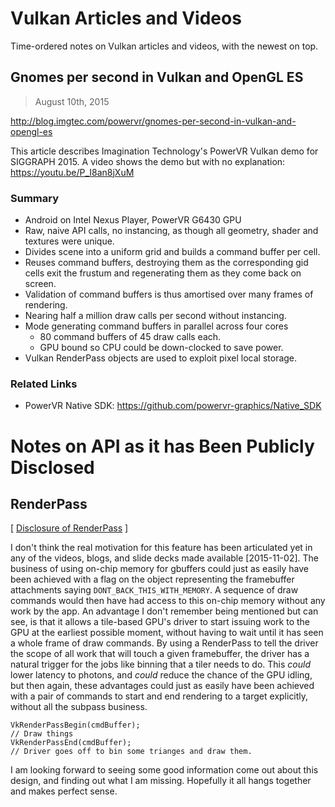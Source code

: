 
# Vulkan Articles and Videos

Time-ordered notes on Vulkan articles and videos, with the newest on top.

## Gnomes per second in Vulkan and OpenGL ES
> August 10th, 2015

http://blog.imgtec.com/powervr/gnomes-per-second-in-vulkan-and-opengl-es

This article describes Imagination Technology's PowerVR Vulkan demo
for SIGGRAPH 2015.
A video shows the demo but with no explanation: https://youtu.be/P_I8an8jXuM

### Summary
* Android on Intel Nexus Player, PowerVR G6430 GPU
* Raw, naive API calls, no instancing, as though all geometry, shader and textures were unique.
* Divides scene into a uniform grid and builds a command buffer per cell.
* Reuses command buffers, destroying them as the corresponding gid cells exit the frustum and regenerating them as they come back on screen.
* Validation of command buffers is thus amortised over many frames of rendering.
* Nearing half a million draw calls per second without instancing.
* Mode generating command buffers in parallel across four cores
  * 80 command buffers of 45 draw calls each.
  * GPU bound so CPU could be down-clocked to save power.
* Vulkan RenderPass objects are used to exploit pixel local storage.

### Related Links
* PowerVR Native SDK: https://github.com/powervr-graphics/Native_SDK

# Notes on API as it has Been Publicly Disclosed

## RenderPass
[ [Disclosure of RenderPass](https://onedrive.live.com/redir?resid=2053FCB7E3D99729!124&authkey=!AN2LmaEK6rJB4yQ&ithint=file%2cpptx) ]

I don't think the real motivation for this feature has been articulated yet in any of the videos, blogs, and slide decks made available [2015-11-02].
The business of using on-chip memory for gbuffers could just as easily have been achieved with a flag on the object representing the framebuffer attachments saying `DONT_BACK_THIS_WITH_MEMORY`.
A sequence of draw commands would then have had access to this on-chip memory without any work by the app. 
An advantage I don't remember being mentioned but can see,
is that it allows a tile-based GPU's driver to start issuing work to the GPU at the earliest possible moment, without having to wait until it has seen a whole frame of draw commands.
By using a RenderPass to tell the driver the scope of all work that will touch a given framebuffer,
the driver has a natural trigger for the jobs like binning that a tiler needs to do.
This _could_ lower latency to photons, and _could_ reduce the chance of the GPU idling,
but then again, these advantages could just as easily have been achieved with a pair of commands
to start and end rendering to a target explicitly, without all the subpass business.

    VkRenderPassBegin(cmdBuffer);
    // Draw things
    VkRenderPassEnd(cmdBuffer);
    // Driver goes off to bin some trianges and draw them.
 
I am looking forward to seeing some good information come out about this design,
and finding out what I am missing.
Hopefully it all hangs together and makes perfect sense.

